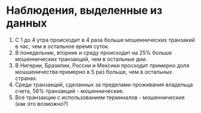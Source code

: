 # Наблюдения, выделенные из данных

1. С 1 до 4 утра происходит в 4 раза больше мошеннических транзакий в час, чем в остальное время суток.
2. В понедельник, вторник и среду происходит на 25% больше мошеннических транзакций, чем в остальные дни.
3. В Нигерии, Бразилии, России и Мексики просходит примерно доля мошшеничества примерно в 5 раз больше, чем в остальных странах.
4. Среди транзакций, сделанных за пределами проживания владельца счета, 56% транзакций - мошеннические.
5. Все транзакции с использованием терминалов - мошеннические (как это возможно?)
